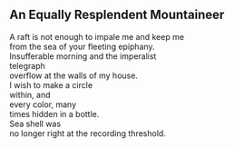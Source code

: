 An Equally Resplendent Mountaineer
----------------------------------
A raft is not enough to impale me and keep me  
from the sea of your fleeting epiphany.  
Insufferable morning and the imperalist  
telegraph  
overflow at the walls of my house.  
I wish to make a circle  
within, and  
every color, many  
times hidden in a bottle.  
Sea shell was  
no longer right at the recording threshold.  
